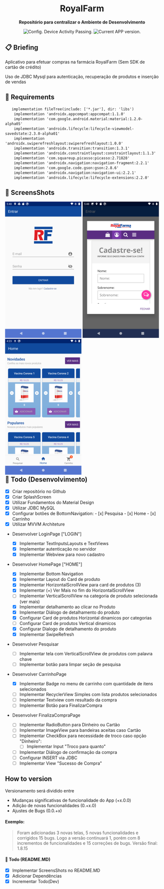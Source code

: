 <h1 align="center">
  RoyalFarm
</h1>

<p align="center">
  <strong>Repositório para centralizar o Ambiente de Desenvolvimento</strong>
  <p align="center">
    <img src="https://ci.appveyor.com/api/projects/status/g8d58ipi3auqdtrk/branch/master?svg=true" alt="Config. Device Activity Passing." />
     <!--<img src="https://ci.appveyor.com/api/projects/status/216h1g17b8ir009t?svg=true" alt="Config. Device Activity Crashing." /> -->
    <img src="https://img.shields.io/badge/version-5.0.0-blue.svg" alt="Current APP version." />  
  </p>
</p>

## 📋 Briefing

  Aplicativo para efetuar compras na farmácia RoyalFarm (Sem SDK de cartão de crédito)

  Uso de JDBC Mysql para autenticação, recuperação de produtos e inserção de vendas


## 📖 Requirements
```
   implementation fileTree(include: ['*.jar'], dir: 'libs')
    implementation 'androidx.appcompat:appcompat:1.1.0'
    implementation 'com.google.android.material:material:1.2.0-alpha05'
    implementation 'androidx.lifecycle:lifecycle-viewmodel-savedstate:2.3.0-alpha01'
    implementation 'androidx.swiperefreshlayout:swiperefreshlayout:1.0.0'
    implementation 'androidx.transition:transition:1.3.1'
    implementation 'androidx.constraintlayout:constraintlayout:1.1.3'
    implementation 'com.squareup.picasso:picasso:2.71828'
    implementation 'androidx.navigation:navigation-fragment:2.2.1'
    implementation 'com.google.code.gson:gson:2.8.6'
    implementation 'androidx.navigation:navigation-ui:2.2.1'
    implementation 'androidx.lifecycle:lifecycle-extensions:2.2.0'

```

## 🚀 ScreensShots
<div style="float: left">
  <img src="app/screenshots/screen2.png?raw=true" width="250"/>
  <img src="app/screenshots/screen3.png?raw=true" width="250"/> 
  <img src="app/screenshots/screen4.png?raw=true" width="250"/> 
</div>

## 👏 Todo (Desenvolvimento)

- [x] Criar repositório no Github
- [x] Criar SplashScreen
- [x] Utilizar Fundamentos do Material Design
- [x] Utilizar JDBC MySQL
- [x] Configurar botões de BottomNavigation:
      - [x] Pesquisa
      - [x] Home
      - [x] Carrinho
- [X] Utilizar MVVM Architeture 

* Desenvolver LoginPage ["LOGIN"]

  - [x] Implementar TextInputsLayouts e TextViews
  - [x] Implementar autenticação no servidor
  - [x] Implementar Webview para novo cadastro
  
* Desenvolver HomePage ["HOME"]

  -  [x] Implementar Bottom Navigation
  -  [x] Implementar Layout do Card de produto
  -  [x] Implementar HorizontalScrollView para card de produtos (3)
  -  [x] Implementar (+) Ver Mais no fim do HorizontalScrollView
  -  [ ] Implementar VerticalScrollView na categoria de produto selecionada (ver mais)
  -  [x] Implementar detalhamento ao clicar no Produto
  -  [x] Implementar Diálogo de detalhamento do produto
  -  [x] Configurar Card de produtos Horizontal dinamicos por categorias
  -  [ ] Configurar Card de produtos Vertical dinamicos
  -  [x] Configurar Dialogo de detalhamento do produto
  -  [x] Implementar SwipeRefresh
      
* Desenvolver Pesquisar
  - [ ] Implementar tela com VerticalScrollView de produtos com palavra chave 
  - [ ] Implementar botão para limpar seção de pesquisa

* Desenvolver CarrinhoPage
  - [x] Implementar Badge no menu de carrinho com quantidade de itens selecionados 
  - [ ] Implementar RecyclerView Simples com lista produtos selecionados
  - [ ] Implementar Textview com resultado da compra
  - [ ] Implementar Botão para FinalizarCompra
  
* Desenvolver FinalizaCompraPage
  - [ ] Implementar RadioButton para Dinheiro ou Cartão
  - [ ] Implementar ImageView para bandeiras aceitas caso Cartão
  - [ ] Implementar CheckBox para necessidade de troco caso opção "Dinheiro": 
    - [ ] Implementar Input "Troco para quanto"
  - [ ] Implementar Diálogo de confirmação da compra
  - [ ] Configurar INSERT via JDBC
  - [ ] Implementar View "Sucesso de Compra"
  
## How to version

Versionamento será dividido entre

- Mudanças significativas de funcionalidade do App (+x.0.0)
- Adição de novas funcionalidades (0.+x.0)
- Ajustes de Bugs (0.0.+x)

#### Exemplo:

> Foram adicionadas 3 novas telas, 5 novas funcionalidades e corrigidos 15 bugs. Logo a versão continuará 1, porém com 8 incrementos de funcionalidades e 15 correções de bugs. Versão final: 1.8.15

#### 👏 Todo (README.MD)

- [x] Implementar ScreensShots no README.MD
- [x] Adicionar Dependências
- [x] Incrementar Todo(Dev)
